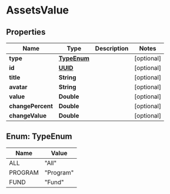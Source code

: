 
# AssetsValue

## Properties
Name | Type | Description | Notes
------------ | ------------- | ------------- | -------------
**type** | [**TypeEnum**](#TypeEnum) |  |  [optional]
**id** | [**UUID**](UUID.md) |  |  [optional]
**title** | **String** |  |  [optional]
**avatar** | **String** |  |  [optional]
**value** | **Double** |  |  [optional]
**changePercent** | **Double** |  |  [optional]
**changeValue** | **Double** |  |  [optional]


<a name="TypeEnum"></a>
## Enum: TypeEnum
Name | Value
---- | -----
ALL | &quot;All&quot;
PROGRAM | &quot;Program&quot;
FUND | &quot;Fund&quot;



